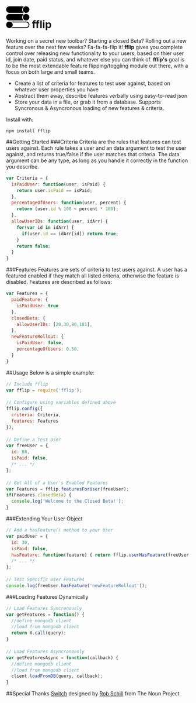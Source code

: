![icon](fflipIcon.png) fflip
============================

Working on a secret new toolbar? Starting a closed Beta? Rolling out a new feature over the next few weeks? Fa-fa-fa-flip it! __fflip__ gives you complete control over releasing new functionality to your users, based on thier user id, join date, paid status, and whatever else you can think of. __fflip's__ goal is to be the most extendable feature flipping/toggling module out there, with a focus on both large and small teams.

- Create a list of criteria for features to test user against, based on whatever user properties you have
- Abstract them away, describe features verbally using easy-to-read json
- Store your data in a file, or grab it from a database. Supports Syncronous & Asyncronous loading of new features & criteria.

Install with:
```
npm install fflip
```

##Getting Started
###Criteria
Criteria are the rules that features can test users against. Each rule takes a user and an data argument to test the user against, and returns true/false if the user matches that criteria. The data argument can be any type, as long as you handle it correctly in the function you describe.
```javascript
var Criteria = {    
  isPaidUser: function(user, isPaid) {
    return user.isPaid == isPaid;
  },
  percentageOfUsers: function(user, percent) {
    return (user.id % 100 < percent * 100);
  },
  allowUserIDs: function(user, idArr) {
    for(var id in idArr) {
      if(user.id == idArr[id]) return true;
    }
    return false;
  }
}
```

###Features
Features are sets of criteria to test users against. A user has a featured enabled if they match all listed criteria, otherwise the feature is disabled. Features are described as follows:
```javascript
var Features = {
  paidFeature: {
    isPaidUser: true
  },
  closedBeta: {
    allowUserIDs: [20,30,80,181],
  },
  newFeatureRollout: {
    isPaidUser: false,
    percentageOfUsers: 0.50,
  }
}
```

##Usage
Below is a simple example:
```javascript
// Include fflip
var fflip = require('fflip');

// Configure using variables defined above
fflip.config({
  criteria: Criteria,
  features: Features
});

// Define a Test User
var freeUser = {
  id: 80,
  isPaid: false,
  /* ... */
};

// Get All of a User's Enabled Features
var Features = fflip.featuresForUser(freeUser);
if(Features.closedBeta) {
  console.log('Welcome to the Closed Beta!');
}
```

###Extending Your User Object
```javascript
// Add a hasFeature() method to your User
var paidUser = {
  id: 30,
  isPaid: false,
  hasFeature: function(feature) { return fflip.userHasFeature(freeUser, feature); },
  /* ... */
};

// Test Specific User Features
console.log(freeUser.hasFeature('newFeatureRollout'));
```

###Loading Features Dynamically
```javascript
// Load Features Syncronously
var getFeatures = function() {
  //define mongodb client
  //load from mongodb client
  return X.call(query);
}

// Load Features Asyncronously
var getFeaturesAsync = function(callback) {
  //define mongodb client
  //load from mongodb client
  client.loadFromDB(query, callback);
}
```

##Special Thanks
<a href="http://thenounproject.com/noun/switch/#icon-No3361" target="_blank">Switch</a> designed by <a href="http://thenounproject.com/schillidog" target="_blank">Rob Schill</a> from The Noun Project
